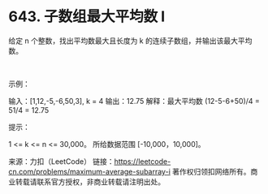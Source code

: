# 643. 子数组最大平均数 I

给定 n 个整数，找出平均数最大且长度为 k 的连续子数组，并输出该最大平均数。

 

示例：

输入：[1,12,-5,-6,50,3], k = 4
输出：12.75
解释：最大平均数 (12-5-6+50)/4 = 51/4 = 12.75
 

提示：

1 <= k <= n <= 30,000。
所给数据范围 [-10,000，10,000]。

来源：力扣（LeetCode）
链接：https://leetcode-cn.com/problems/maximum-average-subarray-i
著作权归领扣网络所有。商业转载请联系官方授权，非商业转载请注明出处。
